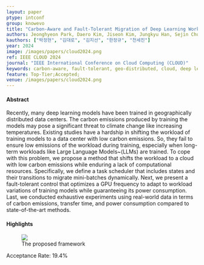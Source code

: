 ```yaml
---
layout: paper
ptype: intconf
group: knowevo
title: "Carbon-Aware and Fault-Tolerant Migration of Deep Learning Workloads in the Geo-distributed Cloud"
authors: Jeonghyeon Park, Daero Kim, Jiseon Kim, Jungkyu Han, Sejin Chun  
kauthors: ["박정현", "김대로", "김지선", "한정규", "천세진"]
year: 2024
image: /images/papers/cloud2024.png
ref: IEEE CLOUD 2024
journal: "IEEE International Conference on Cloud Computing (CLOUD)"
keywords: carbon-aware, fault-tolerant, geo-distributed, cloud, deep learning, task migration
feature: Top-Tier;Accepted;
venue: /images/papers/cloud2024.png
---
```


<h4><span class="badge badge-info">Abstract</span></h4>
Recently, many deep learning models have been trained in geographically distributed data centers. The carbon emissions produced by training the models may pose a significant threat to climate change like increasing temperatures. Existing studies have a hardship in shifting the workload of training models to a data center with low carbon emissions. So, they fail to ensure low emissions of the workload during training, especially when long-term workloads like Large Language Models~(LLMs) are trained. To cope with this problem, we propose a method that shifts the workload to a cloud with low carbon emissions while enduring a lack of computational resources. Specifically, we define a task scheduler that includes states and their transitions to migrate mini-batches dynamically. Next, we present a fault-tolerant control that optimizes a GPU frequency to adapt to workload variations of training models while guaranteeing its power consumption. Last, we conducted exhaustive experiments using real-world data in terms of carbon emissions, transfer time, and power consumption compared to state-of-the-art methods.

<h4><span class="badge badge-info">Highlights</span></h4>
<figure>
    <img class="pull-left pad-right media-object d-none d-sm-block" src="{{ page.image }}">
    <figcaption>The proposed framework</figcaption>
</figure>

<div class="alert alert-primary" role="alert">
    Acceptance Rate: 19.4%
</div>